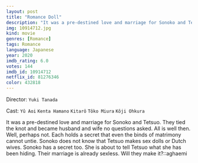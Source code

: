 ```yaml
---
layout: post
title: "Romance Doll"
description: "It was a pre-destined love and marriage for Sonoko and Tetsuo. They tied the knot and became husband and wife no questions asked. All is well then. Well, perhaps not. Each holds a secret that even the binds of matrimony cannot untie. Sonoko does not know that Tetsuo makes sex dolls or Dutch wives. Sonoko has a secret too. She is about to tell Tetsuo what she has been hiding. Their marriage is already sexless. Will they make it?.."
img: 10914712.jpg
kind: movie
genres: [Romance]
tags: Romance 
language: Japanese
year: 2020
imdb_rating: 6.0
votes: 144
imdb_id: 10914712
netflix_id: 81276346
color: 432818
---
```

Director: `Yuki Tanada`  

Cast: `Yû Aoi` `Kenta Hamano` `Kitarô` `Tôko Miura` `Kôji Ohkura` 

It was a pre-destined love and marriage for Sonoko and Tetsuo. They tied the knot and became husband and wife no questions asked. All is well then. Well, perhaps not. Each holds a secret that even the binds of matrimony cannot untie. Sonoko does not know that Tetsuo makes sex dolls or Dutch wives. Sonoko has a secret too. She is about to tell Tetsuo what she has been hiding. Their marriage is already sexless. Will they make it?::aghaemi
